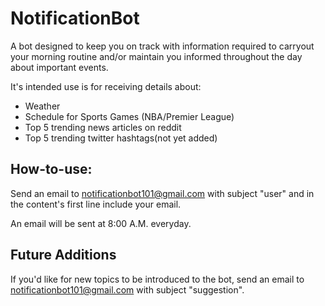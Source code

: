# NotificationBot
A bot designed to keep you on track with information required to carryout your morning routine and/or maintain you informed throughout the day about important events.

It's intended use is for receiving details about:
* Weather
* Schedule for Sports Games (NBA/Premier League)
* Top 5 trending news articles on reddit
* Top 5 trending twitter hashtags(not yet added)

## How-to-use:
Send an email to notificationbot101@gmail.com with subject "user" and in the content's first line include your email.

An email will be sent at 8:00 A.M. everyday.

## Future Additions
If you'd like for new topics to be introduced to the bot, send an email to notificationbot101@gmail.com with subject "suggestion".